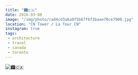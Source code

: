 ```yaml
---
title: "🏙🇨🇦"
date: 2016-03-08
image: "/img/photo/cad4cd3a6a9f5b67f6f3baae70ce7900.jpg"
location: "CN Tower / La Tour CN"
instagram: true
tags:
 - architecture
 - travel
 - canada
 - toronto
---
```


![🏙🇨🇦](/img/photo/cad4cd3a6a9f5b67f6f3baae70ce7900.jpg)
